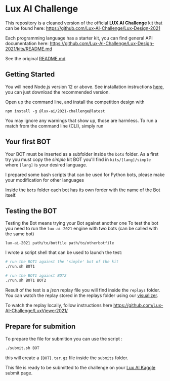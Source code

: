 # Lux AI Challenge

This repository is a cleaned version of the official **LUX AI Challenge** kit that can be found here: https://github.com/Lux-AI-Challenge/Lux-Design-2021

Each programming language has a starter kit, you can find general API documentation here: https://github.com/Lux-AI-Challenge/Lux-Design-2021/kits/README.md

See the original [README.md](Lux-AI-Challenge.md)

## Getting Started

You will need Node.js version 12 or above. See installation instructions [here](https://nodejs.org/en/download/), you can just download the recommended version.


Open up the command line, and install the competition design with

```
npm install -g @lux-ai/2021-challenge@latest
```

You may ignore any warnings that show up, those are harmless. To run a match from the command line (CLI), simply run

## Your first BOT

Your BOT must be inserted as a subfolder inside the `bots` folder.
As a first try you must copy the _simple_ kit BOT you'll find in `kits/[lang]/simple` where `[lang]` is your desired language.

I prepared some bash scripts that can be used for Python bots, please make your modification for other languages

Inside the `bots` folder each bot has its own forder with the name of the Bot itself.

## Testing the BOT

Testing the Bot means trying your Bot against another one
To test the bot you need to run the `lux-ai-2021` engine with two bots (can be called with the same bot)

```
lux-ai-2021 path/to/botfile path/to/otherbotfile
```

I wrote a script shell that can be used to launch the test:

```sh
# run the BOT1 against the 'simple' bot of the kit
./run.sh BOT1

# run the BOT1 against BOT2
./run.sh BOT1 BOT2
```
Result of the test is a _json_ replay file you will find inside the `replays` folder.
You can watch the replay stored in the replays folder using our [visualizer](https://2021vis.lux-ai.org/).

To watch the replay locally, follow instructions here https://github.com/Lux-AI-Challenge/LuxViewer2021/

## Prepare for submition

To prepare the file for submition you can use the script :

```sh
./submit.sh BOT
```

this will create a `{BOT}.tar.gz` file inside the `submits` folder.

This file is ready to be submitted to the challenge on your [Lux AI Kaggle](https://www.kaggle.com/c/lux-ai-2021/submit) submit page.
